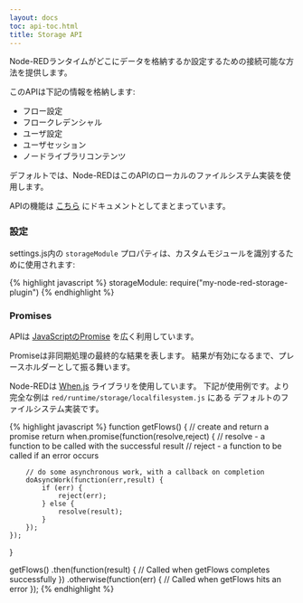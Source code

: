 ```yaml
---
layout: docs
toc: api-toc.html
title: Storage API
---
```


Node-REDランタイムがどこにデータを格納するか設定するための接続可能な方法を提供します。

このAPIは下記の情報を格納します:

 - フロー設定
 - フロークレデンシャル
 - ユーザ設定
 - ユーザセッション
 - ノードライブラリコンテンツ

デフォルトでは、Node-REDはこのAPIのローカルのファイルシステム実装を使用します。

APIの機能は [こちら](methods/) にドキュメントとしてまとまっています。

### 設定

settings.js内の `storageModule` プロパティは、カスタムモジュールを識別するために使用されます:

{% highlight javascript %}
storageModule: require("my-node-red-storage-plugin")
{% endhighlight %}

### Promises

APIは [JavaScriptのPromise](https://promisesaplus.com/) を広く利用しています。

Promiseは非同期処理の最終的な結果を表します。
結果が有効になるまで、プレースホルダーとして振る舞います。

Node-REDは [When.js](https://github.com/cujojs/when) ライブラリを使用しています。
下記が使用例です。より完全な例は `red/runtime/storage/localfilesystem.js` にある
デフォルトのファイルシステム実装です。

{% highlight javascript %}
function getFlows() {
    // create and return a promise
    return when.promise(function(resolve,reject) {
        // resolve - a function to be called with the successful result
        // reject - a function to be called if an error occurs
    
        // do some asynchronous work, with a callback on completion
        doAsyncWork(function(err,result) {
            if (err) {
                reject(err);
            } else {
                resolve(result);
            }
        });
    });
}

getFlows()
    .then(function(result) {
        // Called when getFlows completes successfully
    })
    .otherwise(function(err) {
        // Called when getFlows hits an error
    });
{% endhighlight %}
